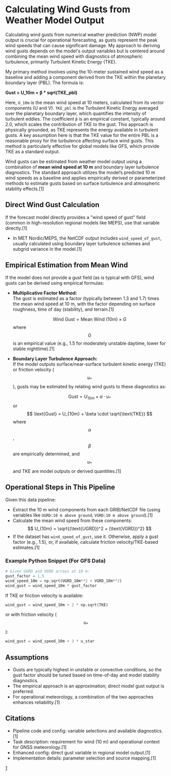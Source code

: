 
# Calculating Wind Gusts from Weather Model Output

Calculating wind gusts from numerical weather prediction (NWP) model output is crucial for operational forecasting, as gusts represent the peak wind speeds that can cause significant damage. My approach to deriving wind gusts depends on the model's output variables but is centered around combining the mean wind speed with diagnostics of atmospheric turbulence, primarily Turbulent Kinetic Energy (TKE).

My primary method involves using the 10-meter sustained wind speed as a baseline and adding a component derived from the TKE within the planetary boundary layer (PBL). The formula is:

**Gust = U_10m + β * sqrt(TKE_pbl)**

Here, `U_10m` is the mean wind speed at 10 meters, calculated from its vector components (U and V). `TKE_pbl` is the Turbulent Kinetic Energy averaged over the planetary boundary layer, which quantifies the intensity of turbulent eddies. The coefficient `β` is an empirical constant, typically around 2.0, which scales the contribution of TKE to the gust. This approach is physically grounded, as TKE represents the energy available in turbulent gusts. A key assumption here is that the TKE value for the entire PBL is a reasonable proxy for the turbulence affecting surface wind gusts. This method is particularly effective for global models like GFS, which provide TKE as a standard output.




Wind gusts can be estimated from weather model output using a combination of **mean wind speed at 10 m** and boundary layer turbulence diagnostics. The standard approach utilizes the model’s predicted 10 m wind speeds as a baseline and applies empirically derived or parameterized methods to estimate gusts based on surface turbulence and atmospheric stability effects.[1]

## Direct Wind Gust Calculation

If the forecast model directly provides a "wind speed of gust" field (common in high-resolution regional models like MEPS), use that variable directly.[1]

- In MET Nordic/MEPS, the NetCDF output includes `wind_speed_of_gust`, usually calculated using boundary layer turbulence schemes and subgrid variance in the model.[1]

## Empirical Estimation from Mean Wind

If the model does not provide a gust field (as is typical with GFS), wind gusts can be derived using empirical formulas:

- **Multiplicative Factor Method:**  
  The gust is estimated as a factor (typically between 1.3 and 1.7) times the mean wind speed at 10 m, with the factor depending on surface roughness, time of day (stability), and terrain.[1]
  
  $$
  \text{Wind Gust} = \text{Mean Wind (10m)} \times G
  $$
  where $$ G $$ is an empirical value (e.g., 1.5 for moderately unstable daytime, lower for stable nighttime).[1]

- **Boundary Layer Turbulence Approach:**  
  If the model outputs surface/near-surface turbulent kinetic energy (TKE) or friction velocity ($$ u_* $$), gusts may be estimated by relating wind gusts to these diagnostics as:
  
  $$
  \text{Gust} = U_{10m} + \alpha \cdot u_*
  $$
  or
  $$
  \text{Gust} = U_{10m} + \beta \cdot \sqrt{\text{TKE}}
  $$
  where $$\alpha$$, $$\beta$$ are empirically determined, and $$u_*$$ and TKE are model outputs or derived quantities.[1]

## Operational Steps in This Pipeline

Given this data pipeline:
- Extract the 10 m wind components from each GRIB/NetCDF file (using variables like `UGRD:10 m above ground`, `VGRD:10 m above ground`).[1]
- Calculate the mean wind speed from these components:
  $$
  U_{10m} = \sqrt{(\text{UGRD})^2 + (\text{VGRD})^2}
  $$
- If the dataset has `wind_speed_of_gust`, use it. Otherwise, apply a gust factor (e.g., 1.5), or, if available, calculate friction velocity/TKE-based estimates.[1]

### Example Python Snippet (For GFS Data)
```python
# Given UGRD and VGRD arrays at 10 m:
gust_factor = 1.5
wind_speed_10m = np.sqrt(UGRD_10m**2 + VGRD_10m**2)
wind_gust = wind_speed_10m * gust_factor
```
If TKE or friction velocity is available:
```python
wind_gust = wind_speed_10m + 2 * np.sqrt(TKE)
```
or with friction velocity ($$u_*$$):
```python
wind_gust = wind_speed_10m + 3 * u_star
```


## Assumptions

- Gusts are typically highest in unstable or convective conditions, so the gust factor should be tuned based on time-of-day and model stability diagnostics.
- The empirical approach is an approximation; direct model gust output is preferred.
- For operational meteorology, a combination of the two approaches enhances reliability.[1]

## Citations

- Pipeline code and config: variable selections and available diagnostics.[1]
- Task description: requirement for wind (10 m) and operational context for GNSS meteorology.[1]
- Enhanced config: direct gust variable in regional model output.[1]
- Implementation details: parameter selection and source mapping.[1]

[1](https://ppl-ai-file-upload.s3.amazonaws.com/web/direct-files/attachments/92228641/6cb1c14a-241b-40c8-aecd-ac023185f1c6/weather-data-pipeline.html)
